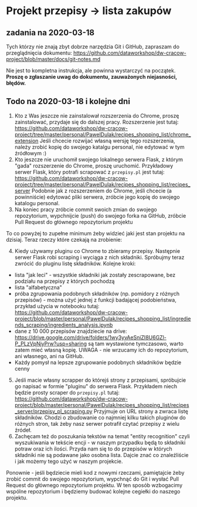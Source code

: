 # Projekt przepisy -> lista zakupów

## zadania na 2020-03-18

Tych którzy nie znają zbyt dobrze narzędzia Git i GitHub, zapraszam do przeglądnięcia dokumentu: https://github.com/dataworkshop/dw-cracow-project/blob/master/docs/git-notes.md

Nie jest to kompletna instrukcja, ale powinna wystarczyć na początek. **Proszę o zgłaszanie uwag do dokumentu, zauważonych niejasności, błędów.**

## Todo na 2020-03-18 i kolejne dni

1. Kto z Was jeszcze nie zainstalował rozszerzenia do Chrome, proszę zainstalować, przydaje się do dalszej pracy. Rozszerzenie jest tutaj: https://github.com/dataworkshop/dw-cracow-project/tree/master/personal/PawelDulak/recipes_shopping_list/chrome_extension Jeśli chcecie rozwijać własną wersję tego rozszerzenia, należy zrobić kopię do swojego katalgu personal, nie edytować w tym źródłowym :)
2. Kto jeszcze nie uruchomił swojego lokalnego serwera Flask, z którym "gada" rozszerzenie do Chrome, proszę uruchomić. Przykładowy serwer Flask, który potrafi scrapować z `przepisy.pl` jest tutaj: https://github.com/dataworkshop/dw-cracow-project/tree/master/personal/PawelDulak/recipes_shopping_list/recipes_server Podobnie jak z rozszerzeniem do Chrome, jeśli chcecie (a powinniście) edytować pliki serwera, zróbcie jego kopię do swojego katalogu personal.
3. Na koniec pracy zróbcie commit swoich zmian do swojego repozytorium, wypchnijcie (push) do swojego forka na GitHub, zróbcie Pull Request do głównego repozytorium projektu
   
To co powyżej to zupełne minimum żeby widzieć jaki jest stan projektu na dzisiaj. Teraz rzeczy które czekają na zrobienie:

4. Kiedy używamy pluginu co Chrome to zbieramy przepisy. Następnie serwer Flask robi scraping i wyciąga z nich składniki. Spróbujmy teraz zwrócić do pluginu listę składników. Kolejne kroki:
  * lista "jak leci" - wszystkie składniki jak zostały zescrapowane, bez podziału na przepisy z których pochodzą
  * lista "alfabetyczna" 
  * próba zgrupowania podobnych składników (np. pomidory z różnych przepisów) - można użyć jednej z funkcji badającej podobieństwa, przykład użycia w notebooku tutaj: https://github.com/dataworkshop/dw-cracow-project/blob/master/personal/PawelDulak/recipes_shopping_list/ingrediends_scraping/ingredients_analysis.ipynb
  * dane z 10 000 przepisów znajdziecie na drive: https://drive.google.com/drive/folders/1wy3yvAeSniZI8U6GZl-P_PLzVpNjyPrw?usp=sharing są tam wystawione tymczasowo, warto zatem mieć własną kopię. UWAGA - nie wrzucamy ich do repozytorium, ani własnego, ani na GitHub.
  * Każdy pomysł na lepsze zgrupowanie podobnych składników będzie cenny

5. Jeśli macie własny scrapper do którejś strony z przepisami, spróbujcie go napisać w formie "pluginu" do serwera Flask. Przykładem niech będzie prosty scraper do `przepisy.pl` tutaj: https://github.com/dataworkshop/dw-cracow-project/blob/master/personal/PawelDulak/recipes_shopping_list/recipes_server/przepisy_pl_scraping.py Przyjmuje on URL strony a zwraca listę składników. Chodzi o zbudowanie co najmniej kilku takich pluginów do różnych stron, tak żeby nasz serwer potrafił czytać przepisy z wielu źródeł.
6. Zachęcam też do poszukania tekstów na temat "entity recognition" czyli wyszukiwania w tekście encji - w naszym przypadku będą to składniki potraw oraz ich ilości. Przyda nam się to do przepisów w których składniki nie są podawane jako osobna lista. Dajcie znać co znaleźliście i jak możemy tego użyć w naszym projekcie.

Ponownie - jeśli będziecie mieli kod z nowymi rzeczami, pamiętajcie żeby zrobić commit do swojego repozytorium, wypchnąć do Git i wysłać Pull Request do głównego repozytorium projektu. W ten sposób wzbogacimy wspólne repozytorium i będziemy budować kolejne cegiełki do naszego projektu.
